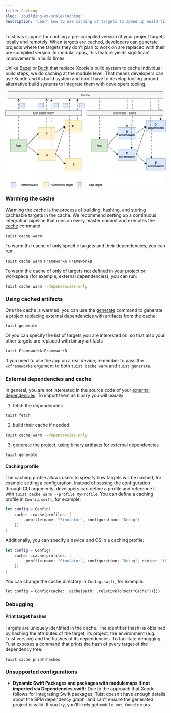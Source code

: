 ```yaml
---
title: Caching
slug: '/building-at-scale/caching'
description: 'Learn how to use caching of targets to speed up build times in your projects.'
---
```


Tuist has support for caching a pre-compiled version of your project targets locally and remotely.
When targets are cached, developers can generate projects where the targets they don't plan to work on are replaced with their pre-compiled version.
In modular apps, this feature yields significant improvements in build times.

Unlike [Bazel](https://bazel.build/) or [Buck](https://buck.build/) that replace Xcode's build system to cache individual build steps,
we do caching at the module level. That means developers can use Xcode and its build system and don't have to develop tooling around alternative build systems to integrate them with developers tooling.

![An image that shows how the caching feature works](./assets/cache.png)

### Warming the cache

Warming the cache is the process of building, hashing, and storing cacheable targets in the cache.
We recommend setting up a continuous integration pipeline that runs on every master commit and executes the [cache](commands/cache.md) command:

```bash
tuist cache warm
```

To warm the cache of only specific targets and their dependencies, you can run:

```bash
tuist cache warm FrameworkA FrameworkB
```

To warm the cache of only of targets not defined in your project or workspace (for example, external dependencies), you can run:

```bash
tuist cache warm --dependencies-only
```

### Using cached artifacts

One the cache is warmed, you can use the [generate](commands/generate.md) command to generate a project replacing external dependencies with artifacts from the cache:

```bash
tuist generate
```

Or you can specify the list of targets you are interested on, so that also your other targets are replaced with binary artifacts

```bash
tuist FrameworkA FrameworkB
```

If you need to use the app on a real device, remember to pass the `--xcframeworks` argument to both `tuist cache warm` and `tuist generate`.

### External dependencies and cache

In general, you are not interested in the source code of your [external dependencies](guides/dependencies.md). To import them as binary you will usually:

1. fetch the dependencies

```bash
tuist fetch
```

2. build their cache if needed

```bash
tuist cache warm --dependencies-only
```

3. generate the project, using binary artifacts for external dependencies

```bash
tuist generate
```

#### Caching profile

The caching profile allows users to specify how targets will be cached, for example setting a configuration. Instead of passing the configuration through CLI arguments, developers can define a profile and reference it with `tuist cache warm --profile MyProfile`.
You can define a caching profile in `Config.swift`, for example:

```swift
let config = Config(
    cache: .cache(profiles: [
        .profile(name: "Simulator", configuration: "Debug")
    ])
)
```

Additionally, you can specify a device and OS in a caching profile: 

```swift
let config = Config(
    cache: .cache(profiles: [
        .profile(name: "Simulator", configuration: "Debug", device: "iPhone 11 Pro", os: "15.0")
    ])
)
```

You can change the cache directory in `Config.swift`, for example:

```
let config = Config(cache: .cache(path: .relativeToRoot("Cache"))]))
```

### Debugging

#### Print target hashes

Targets are uniquely identified in the cache. The identifier (hash) is obtained by hashing the attributes of the target, its project,
the environment (e.g. Tuist version) and the hashes of its dependencies.
To facilitate debugging, Tuist exposes a command that prints the hash of every target of the dependency tree:

```
tuist cache print-hashes
```

### Unsupported configurations

- **Dynamic Swift Packages and packages with modulemaps if not imported via Dependencies.swift:** Due to the approach that Xcode follows for integrating Swift packages, Tuist doesn't have enough details about the SPM dependency graph, and can't ensure the generated project is valid. If you try, you'll likely get `module not found` errors.
